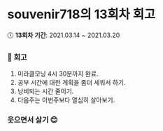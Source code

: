 # souvenir718의 13회차 회고

:clock5: **13회차 기간**: 2021.03.14 ~ 2021.03.20

### 📝 회고
1. 미라클모닝 4시 30분까지 완료.
2. 공부 시간에 대한 계획을 좀더 세워서 하기.
3. 낭비되는 시간 줄이기.
4. 다음주는 이번주보다 열심히 살아보기.

### 웃으면서 살기 😊
